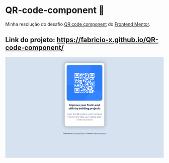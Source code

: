 # QR-code-component 📱
Minha resolução do desafio [QR code component](https://www.frontendmentor.io/challenges/qr-code-component-iux_sIO_H) do [Frontend Mentor](https://www.frontendmentor.io/home).
## Link do projeto: https://fabricio-x.github.io/QR-code-component/
![Resultado da página](./site-print.png)
